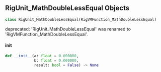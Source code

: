 ## RigUnit_MathDoubleLessEqual Objects

```python
class RigUnit_MathDoubleLessEqual(RigVMFunction_MathDoubleLessEqual)
```

deprecated: 'RigUnit_MathDoubleLessEqual' was renamed to 'RigVMFunction_MathDoubleLessEqual'.

<a id="unreal.RigUnit_MathDoubleLessEqual.__init__"></a>

#### __init__

```python
def __init__(a: float = 0.000000,
             b: float = 0.000000,
             result: bool = False) -> None
```

<a id="unreal.RigVMFunction_MathDoubleIsNearlyZero"></a>